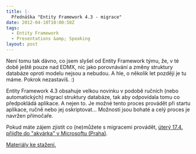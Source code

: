 ```yaml
---
title: |-
  Přednáška "Entity Framework 4.3 - migrace"
date: 2012-04-10T10:00:58Z
tags:
  - Entity Framework
  - Presentations &amp; Speaking
layout: post
---
```

Není tomu tak dávno, co jsem slyšel od Entity Framework týmu, že, v té době ještě pouze nad EDMX, nic jako porovnávání a změny struktury databáze oproti modelu nejsou a nebudou. A hle, o několik let později je tu máme. Pokrok nezastavíš. :)

Entity Framework 4.3 obsahuje velkou novinku v podobě ručních (nebo automatických) migrací struktury databáze, tak aby odpovídala tomu co předpokládá aplikace. A nejen to. Je možné tento proces provádět při startu aplikace, ručně nebo jej oskriptovat... Možnosti jsou bohaté a celý proces je navržen přímočaře.

Pokud máte zájem zjistit co (ne)můžete s migracemi provádět, [úterý 17.4. přijďte do "akvárka" v Microsoftu (Praha)][1].

[Materiály ke stažení.][2]

[1]: http://www.geekcore.cz/events/523
[2]: https://skydrive.live.com/redir.aspx?cid=bdb67deba4c656e5&resid=BDB67DEBA4C656E5!276&parid=BDB67DEBA4C656E5!275